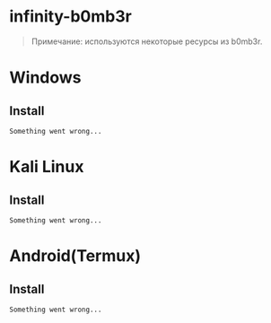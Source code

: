 # infinity-b0mb3r
>Примечание: используются некоторые ресурсы из b0mb3r.
# Windows
## Install
```Something went wrong...```
# Kali Linux
## Install
```Something went wrong...```
# Android(Termux)
## Install
```Something went wrong...```

